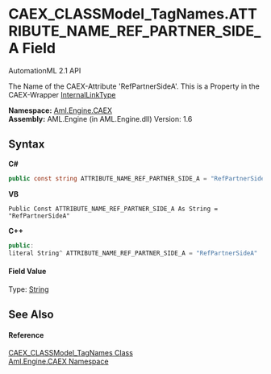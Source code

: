 # CAEX_CLASSModel_TagNames.ATTRIBUTE_NAME_REF_PARTNER_SIDE_A Field
AutomationML 2.1 API 

The Name of the CAEX-Attribute 'RefPartnerSideA'. This is a Property in the CAEX-Wrapper <a href="T_Aml_Engine_CAEX_InternalLinkType">InternalLinkType</a>

**Namespace:**&nbsp;<a href="N_Aml_Engine_CAEX">Aml.Engine.CAEX</a><br />**Assembly:**&nbsp;AML.Engine (in AML.Engine.dll) Version: 1.6

## Syntax

**C#**<br />
``` C#
public const string ATTRIBUTE_NAME_REF_PARTNER_SIDE_A = "RefPartnerSideA"
```

**VB**<br />
``` VB
Public Const ATTRIBUTE_NAME_REF_PARTNER_SIDE_A As String = "RefPartnerSideA"
```

**C++**<br />
``` C++
public:
literal String^ ATTRIBUTE_NAME_REF_PARTNER_SIDE_A = "RefPartnerSideA"
```


#### Field Value
Type: <a href="https://docs.microsoft.com/dotnet/api/system.string" target="_parent" rel="noopener noreferrer">String</a>

## See Also


#### Reference
<a href="T_Aml_Engine_CAEX_CAEX_CLASSModel_TagNames">CAEX_CLASSModel_TagNames Class</a><br /><a href="N_Aml_Engine_CAEX">Aml.Engine.CAEX Namespace</a><br />